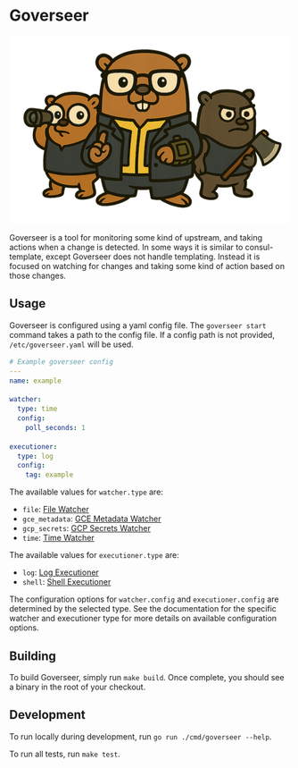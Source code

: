 # Goverseer

![Goverseer](assets/goverseer.png)

Goverseer is a tool for monitoring some kind of upstream, and taking actions
when a change is detected. In some ways it is similar to consul-template, except
Goverseer does not handle templating. Instead it is focused on watching for
changes and taking some kind of action based on those changes.

## Usage

Goverseer is configured using a yaml config file. The `goverseer start` command
takes a path to the config file. If a config path is not provided,
`/etc/goverseer.yaml` will be used.

```yaml
# Example goverseer config
---
name: example

watcher:
  type: time
  config:
    poll_seconds: 1

executioner:
  type: log
  config:
    tag: example
```

The available values for `watcher.type` are:

- `file`: [File Watcher](docs/watchers/file_watcher.md)
- `gce_metadata`: [GCE Metadata Watcher](docs/watchers/gce_metadata_watcher.md)
- `gcp_secrets`: [GCP Secrets Watcher](docs/watchers/gcp_secrets_watcher.md)
- `time`: [Time Watcher](docs/watchers/time_watcher.md)

The available values for `executioner.type` are:

- `log`: [Log Executioner](docs/executioners/log_executioner.md)
- `shell`: [Shell Executioner](docs/executioners/shell_executioner.md)

The configuration options for `watcher.config` and `executioner.config` are
determined by the selected type. See the documentation for the specific watcher
and executioner type for more details on available configuration options.

## Building

To build Goverseer, simply run `make build`. Once complete, you should see a
binary in the root of your checkout.

## Development

To run locally during development, run `go run ./cmd/goverseer --help`.

To run all tests, run `make test`.
